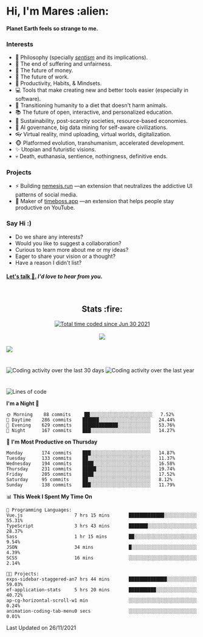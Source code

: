 <h1>Hi, I'm Mares :alien:</h1>

#### Planet Earth feels so strange to me.

### **Interests**

- 🌊 Philosophy (specially [_sentism_][sentismmedium] and its implications).
- 🎯 The end of suffering and unfairness.
- 💸 The future of money.
- 💼 The future of work.
- 🧠 Productivity, Habits, & Mindsets.
- 💻 Tools that make creating new and better tools easier (especially in software).
- 🥗 Transitioning humanity to a diet that doesn't harm animals.
- 📚 The future of open, interactive, and personalized education.
- 🌱 Sustainability, post-scarcity societies, resource-based economies.
- 🤖 AI governance, big data mining for self-aware civilizations.
- 👓 Virtual reality, mind uploading, virtual worlds, digitalization.
- 🐵 Platformed evolution, transhumanism, accelerated development.
- ✨ Utopian and futuristic visions.
- 💀 Death, euthanasia, sentience, nothingness, definitive ends.


### **Projects**

- ⚡ Building [nemesis.run](https://nemesis.run) —an extension that neutralizes the addictive UI patterns of social media.
- 💎 Maker of [timeboss.app](https://timeboss.app) —an extension that helps people stay productive on YouTube.


### **Say Hi :)**

- Do we share any interests?
- Would you like to suggest a collaboration?
- Curious to learn more about me or my ideas?
- Eager to share your vision or a thought?
- Have a reason I didn't list?

#### [Let's talk :wave:.](mailto:mareszhar@gmail.com) _I'd love to hear from you_.

[sentismmedium]: https://medium.com/@mareszhar/born-a-prisoner-a-reflection-about-life-its-struggles-and-a-plan-to-escape-d8566ce9b026

<br>

<h2 align="center">Stats :fire:</h2>

<div align="center">
  <a href="https://wakatime.com/@cfdc0e0d-4860-4b62-9ff0-cb659185525e">
    <img src="https://wakatime.com/badge/user/cfdc0e0d-4860-4b62-9ff0-cb659185525e.svg" alt="Total time coded since Jun 30 2021" />
  </a>
</div>

<br>

<div align="center">
  <img src="https://github-readme-streak-stats.herokuapp.com?user=mareszhar&theme=black-ice&hide_border=true&stroke=FFFFFF15&ring=DF8FFE&fire=DF8FFE&currStreakLabel=DF8FFE&background=1A232A&currStreakNum=86FFAB&dates=B1AAB3FF">
</div>

<!-- Add or remove this: &dates=B1AAB3FF at the end of the streak stats URL if they get bugged and aren't updating -->

<br>

<img src="https://activity-graph.herokuapp.com/graph?username=mareszhar&theme=nord&bg_color=00000000&color=979797&line=DF8FFE&point=00000000&area=true&hide_border=true">

<br>

<h1></h1>

<img src="https://wakatime.com/share/@mares/5df0ff02-9c79-41b4-b540-51dc9c65a57b.svg" alt="Coding activity over the last 30 days" />
<img src="https://wakatime.com/share/@mares/ea89ba71-f374-40af-930c-e0655909fe37.svg" alt="Coding activity over the last year" />

<h1></h1>

<!--START_SECTION:waka-->
![Lines of code](https://img.shields.io/badge/From%20Hello%20World%20I%27ve%20Written-168655%20lines%20of%20code-blue)

**I'm a Night 🦉** 

```text
🌞 Morning    88 commits     ██░░░░░░░░░░░░░░░░░░░░░░░   7.52% 
🌆 Daytime    286 commits    ██████░░░░░░░░░░░░░░░░░░░   24.44% 
🌃 Evening    629 commits    █████████████░░░░░░░░░░░░   53.76% 
🌙 Night      167 commits    ███░░░░░░░░░░░░░░░░░░░░░░   14.27%

```
📅 **I'm Most Productive on Thursday** 

```text
Monday       174 commits    ███░░░░░░░░░░░░░░░░░░░░░░   14.87% 
Tuesday      133 commits    ██░░░░░░░░░░░░░░░░░░░░░░░   11.37% 
Wednesday    194 commits    ████░░░░░░░░░░░░░░░░░░░░░   16.58% 
Thursday     231 commits    █████░░░░░░░░░░░░░░░░░░░░   19.74% 
Friday       205 commits    ████░░░░░░░░░░░░░░░░░░░░░   17.52% 
Saturday     95 commits     ██░░░░░░░░░░░░░░░░░░░░░░░   8.12% 
Sunday       138 commits    ███░░░░░░░░░░░░░░░░░░░░░░   11.79%

```


📊 **This Week I Spent My Time On** 

```text
💬 Programming Languages: 
Vue.js                   7 hrs 15 mins       █████████████░░░░░░░░░░░░   55.31% 
TypeScript               3 hrs 43 mins       ███████░░░░░░░░░░░░░░░░░░   28.37% 
Sass                     1 hr 15 mins        ██░░░░░░░░░░░░░░░░░░░░░░░   9.54% 
JSON                     34 mins             █░░░░░░░░░░░░░░░░░░░░░░░░   4.39% 
SCSS                     16 mins             ░░░░░░░░░░░░░░░░░░░░░░░░░   2.14%

🐱‍💻 Projects: 
exps-sidebar-staggered-an7 hrs 44 mins       ██████████████░░░░░░░░░░░   59.03% 
ef-application-stats     5 hrs 20 mins       ██████████░░░░░░░░░░░░░░░   40.72% 
ap-cg-horizontal-scroll-w1 min               ░░░░░░░░░░░░░░░░░░░░░░░░░   0.24% 
animation-coding-tab-menu0 secs              ░░░░░░░░░░░░░░░░░░░░░░░░░   0.01%

```


 Last Updated on 26/11/2021
<!--END_SECTION:waka-->
